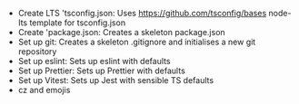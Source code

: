- Create LTS 'tsconfig.json: Uses https://github.com/tsconfig/bases node-lts template for tsconfig.json
- Create 'package.json: Creates a skeleton package.json
- Set up git: Creates a skeleton .gitignore and initialises a new git repository
- Set up eslint: Sets up eslint with defaults
- Set up Prettier: Sets up Prettier with defaults
- Set up Vitest: Sets up Jest with sensible TS defaults
- cz and emojis
